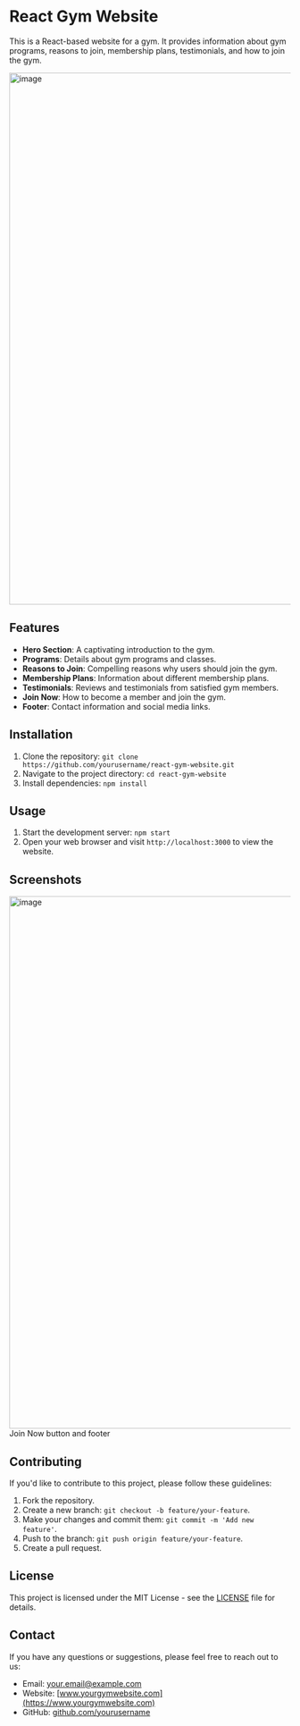 # React Gym Website

This is a React-based website for a gym. It provides information about gym programs, reasons to join, membership plans, testimonials, and how to join the gym.

<img width="952" alt="image" src="https://github.com/SuryaPratap2542/Gym-React-Website/assets/89827931/1978f95b-a5d0-437e-a975-af987b5c83a4">


## Features

- **Hero Section**: A captivating introduction to the gym.
- **Programs**: Details about gym programs and classes.
- **Reasons to Join**: Compelling reasons why users should join the gym.
- **Membership Plans**: Information about different membership plans.
- **Testimonials**: Reviews and testimonials from satisfied gym members.
- **Join Now**: How to become a member and join the gym.
- **Footer**: Contact information and social media links.

## Installation

1. Clone the repository: `git clone https://github.com/yourusername/react-gym-website.git`
2. Navigate to the project directory: `cd react-gym-website`
3. Install dependencies: `npm install`

## Usage

1. Start the development server: `npm start`
2. Open your web browser and visit `http://localhost:3000` to view the website.

## Screenshots

<img width="953" alt="image" src="https://github.com/SuryaPratap2542/Gym-React-Website/assets/89827931/015fe924-011d-462b-b92d-5c258cce8512">
Join Now button and footer


## Contributing

If you'd like to contribute to this project, please follow these guidelines:

1. Fork the repository.
2. Create a new branch: `git checkout -b feature/your-feature`.
3. Make your changes and commit them: `git commit -m 'Add new feature'`.
4. Push to the branch: `git push origin feature/your-feature`.
5. Create a pull request.

## License

This project is licensed under the MIT License - see the [LICENSE](LICENSE) file for details.

## Contact

If you have any questions or suggestions, please feel free to reach out to us:

- Email: your.email@example.com
- Website: [www.yourgymwebsite.com](https://www.yourgymwebsite.com)
- GitHub: [github.com/yourusername](https://github.com/yourusername)
